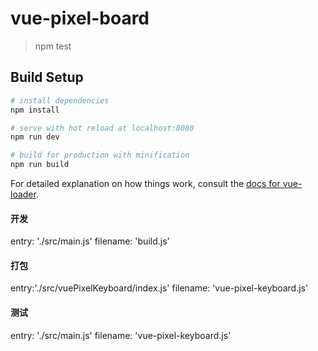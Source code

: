 # vue-pixel-board

> npm test

## Build Setup

``` bash
# install dependencies
npm install

# serve with hot reload at localhost:8080
npm run dev

# build for production with minification
npm run build
```

For detailed explanation on how things work, consult the [docs for vue-loader](http://vuejs.github.io/vue-loader).

#### 开发
entry: './src/main.js'
filename: 'build.js'


#### 打包
entry:'./src/vuePixelKeyboard/index.js'
filename: 'vue-pixel-keyboard.js'

#### 测试
entry: './src/main.js'
filename: 'vue-pixel-keyboard.js'